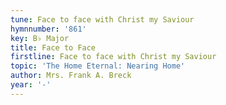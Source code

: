 ```yaml
---
tune: Face to face with Christ my Saviour
hymnnumber: '861'
key: B♭ Major
title: Face to Face
firstline: Face to face with Christ my Saviour
topic: 'The Home Eternal: Nearing Home'
author: Mrs. Frank A. Breck
year: '-'
---
```

